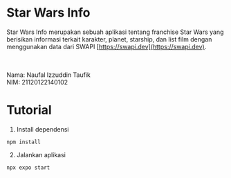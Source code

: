 # Star Wars Info

Star Wars Info merupakan sebuah aplikasi tentang franchise Star Wars yang berisikan informasi terkait karakter, planet, starship, dan list film dengan menggunakan data dari SWAPI [https://swapi.dev](https://swapi.dev).

<br> <br>
Nama: Naufal Izzuddin Taufik <br>
NIM: 21120122140102

# Tutorial
1. Install dependensi
```console
npm install
```
2. Jalankan aplikasi
```console
npx expo start
```


